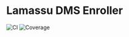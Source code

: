 # Lamassu DMS Enroller

![CI](https://github.com/lamassuiot/lamassu-dms-enroller/actions?query=workflow:Main%20Workflow)
![Coverage](https://img.shields.io/badge/Coverage-0.0%25-brightgreen) 